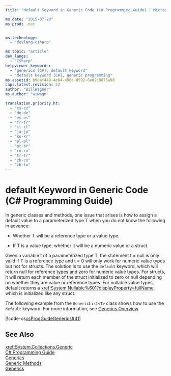 ```yaml
---
title: "default Keyword in Generic Code (C# Programming Guide) | Microsoft Docs"

ms.date: "2015-07-20"
ms.prod: .net


ms.technology: 
  - "devlang-csharp"

ms.topic: "article"
dev_langs: 
  - "CSharp"
helpviewer_keywords: 
  - "generics [C#], default keyword"
  - "default keyword [C#], generic programming"
ms.assetid: b9daf449-4e64-496e-8592-6ed2c8875a98
caps.latest.revision: 22
author: "BillWagner"
ms.author: "wiwagn"

translation.priority.ht: 
  - "cs-cz"
  - "de-de"
  - "es-es"
  - "fr-fr"
  - "it-it"
  - "ja-jp"
  - "ko-kr"
  - "pl-pl"
  - "pt-br"
  - "ru-ru"
  - "tr-tr"
  - "zh-cn"
  - "zh-tw"
---
```

# default Keyword in Generic Code (C# Programming Guide)
In generic classes and methods, one issue that arises is how to assign a default value to a parameterized type T when you do not know the following in advance:  
  
-   Whether T will be a reference type or a value type.  
  
-   If T is a value type, whether it will be a numeric value or a struct.  
  
 Given a variable t of a parameterized type T, the statement t = null is only valid if T is a reference type and t = 0 will only work for numeric value types but not for structs. The solution is to use the `default` keyword, which will return null for reference types and zero for numeric value types. For structs, it will return each member of the struct initialized to zero or null depending on whether they are value or reference types. For nullable value types, default returns a <xref:System.Nullable%601?displayProperty=fullName>, which is initialized like any struct.  
  
 The following example from the `GenericList<T>` class shows how to use the `default` keyword. For more information, see [Generics Overview](../../../csharp/programming-guide/generics/introduction-to-generics.md).  
  
 [!code-cs[csProgGuideGenerics#41](../../../csharp/programming-guide/generics/codesnippet/CSharp/default-keyword-in-generic-code_1.cs)]  
  
## See Also  
 <xref:System.Collections.Generic>   
 [C# Programming Guide](../../../csharp/programming-guide/index.md)   
 [Generics](../../../csharp/programming-guide/generics/index.md)   
 [Generic Methods](../../../csharp/programming-guide/generics/generic-methods.md)   
 [Generics](https://msdn.microsoft.com/library/ms172192)